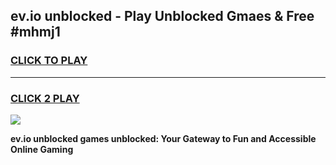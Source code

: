 
## ev.io unblocked - Play Unblocked Gmaes & Free #mhmj1
<h3>
<a href="https://news.freeplayer.one?title=ev.io_unblocked&ref=03M">CLICK TO PLAY</a></h3>
<hr>

<h3>
<a href="https://news.freeplayer.one?title=ev.io_unblocked&ref=03M">CLICK 2 PLAY</a>
  
</h3>

<a href="https://news.freeplayer.one?title=ev.io_unblocked&ref=03M"><img src="https://clearcache.store/games.png"></a>


**ev.io unblocked games unblocked: Your Gateway to Fun and Accessible Online Gaming**
